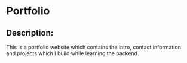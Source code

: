 # Portfolio

## Description:  
This is a portfolio website which contains the intro, contact information  
and projects which I build while learning the backend.